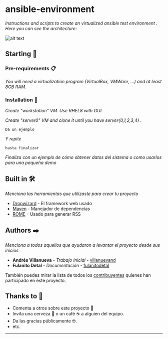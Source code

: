 # ansible-environment

_Instructions and scripts to create an virtualized ansible test environment . Here you can see the architecture:_

![alt text](https://github.com/zkr-development/ansible-environment/blob/main/images/infra.png?raw=true)

## Starting 🚀
### Pre-requirements 📋

_You will need a virtualization program (VirtualBox, VMWare, ...) and at least 8GB RAM._

### Installation 🔧

_Create "workstation" VM. Use RHEL8 with GUI._

_Create "server0" VM and clone it until you have server{0,1,2,3,4} ._

```
Da un ejemplo
```

_Y repite_

```
hasta finalizar
```

_Finaliza con un ejemplo de cómo obtener datos del sistema o como usarlos para una pequeña demo_


## Built in 🛠️

_Menciona las herramientas que utilizaste para crear tu proyecto_

* [Dropwizard](http://www.dropwizard.io/1.0.2/docs/) - El framework web usado
* [Maven](https://maven.apache.org/) - Manejador de dependencias
* [ROME](https://rometools.github.io/rome/) - Usado para generar RSS


## Authors ✒️

_Menciona a todos aquellos que ayudaron a levantar el proyecto desde sus inicios_

* **Andrés Villanueva** - *Trabajo Inicial* - [villanuevand](https://github.com/villanuevand)
* **Fulanito Detal** - *Documentación* - [fulanitodetal](#fulanito-de-tal)

También puedes mirar la lista de todos los [contribuyentes](https://github.com/your/project/contributors) quíenes han participado en este proyecto. 


## Thanks to 🎁

* Comenta a otros sobre este proyecto 📢
* Invita una cerveza 🍺 o un café ☕ a alguien del equipo. 
* Da las gracias públicamente 🤓.
* etc.



---

